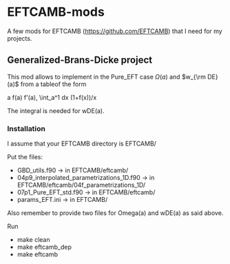 # EFTCAMB-mods
A few mods for EFTCAMB (https://github.com/EFTCAMB) that I need for my projects.

## Generalized-Brans-Dicke project
This mod allows to implement in the Pure_EFT case $\Omega(a)$ and $w_{\rm DE}(a)$ from a tableof the form

a f(a) f'(a), \int_a^1 dx (1+f(x))/x

The integral is needed for wDE(a).

### Installation

I assume that your EFTCAMB directory is EFTCAMB/ 

Put the files:
- GBD_utils.f90                              -> in EFTCAMB/eftcamb/
- 04p9_interpolated_parametrizations_1D.f90  -> in EFTCAMB/eftcamb/04f_parametrizations_1D/
- 07p1_Pure_EFT_std.f90                      -> in EFTCAMB/eftcamb/
- params_EFT.ini                             -> in EFTCAMB/

Also remember to provide two files for Omega(a)  and wDE(a) as said above.

Run 
  - make clean
  - make eftcamb_dep
  - make eftcamb
  
  

